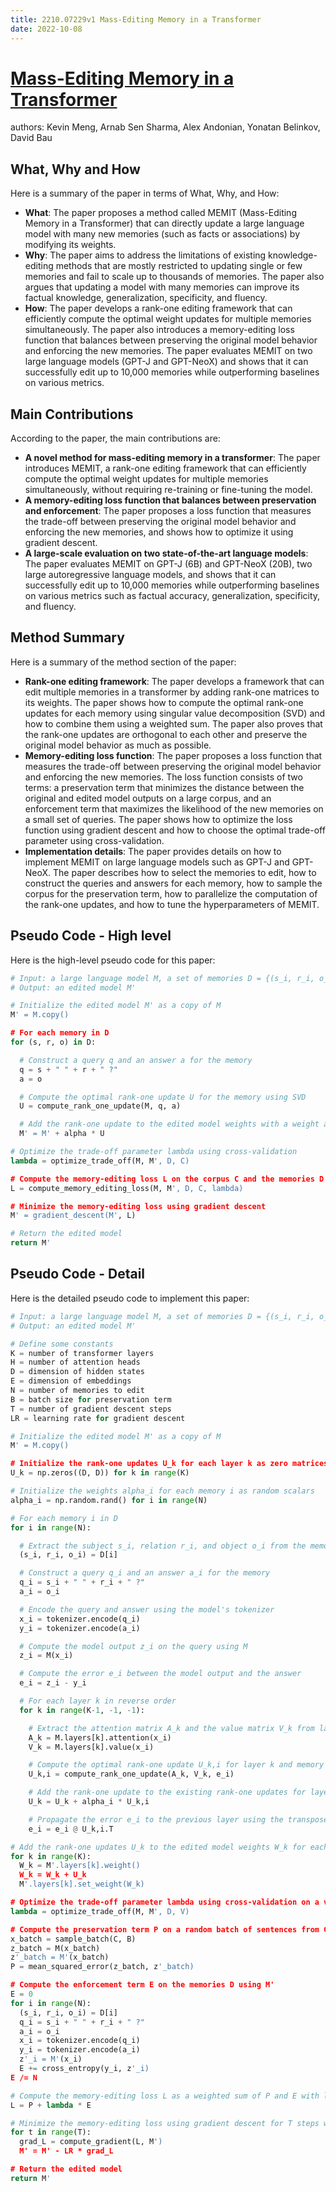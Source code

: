 ```yaml
---
title: 2210.07229v1 Mass-Editing Memory in a Transformer
date: 2022-10-08
---
```


# [Mass-Editing Memory in a Transformer](http://arxiv.org/abs/2210.07229v1)

authors: Kevin Meng, Arnab Sen Sharma, Alex Andonian, Yonatan Belinkov, David Bau


## What, Why and How

[1]: https://arxiv.org/abs/2210.07229 "[2210.07229] Mass-Editing Memory in a Transformer - arXiv.org"
[2]: https://arxiv.org/pdf/2210.07229v1 "M -E M TRANSFORMER - arXiv.org"
[3]: http://export.arxiv.org/abs/2203.07229v1 "[2203.07229v1] Physico-chemical properties extraction from the ..."

Here is a summary of the paper in terms of What, Why, and How:

- **What**: The paper proposes a method called MEMIT (Mass-Editing Memory in a Transformer) that can directly update a large language model with many new memories (such as facts or associations) by modifying its weights.
- **Why**: The paper aims to address the limitations of existing knowledge-editing methods that are mostly restricted to updating single or few memories and fail to scale up to thousands of memories. The paper also argues that updating a model with many memories can improve its factual knowledge, generalization, specificity, and fluency.
- **How**: The paper develops a rank-one editing framework that can efficiently compute the optimal weight updates for multiple memories simultaneously. The paper also introduces a memory-editing loss function that balances between preserving the original model behavior and enforcing the new memories. The paper evaluates MEMIT on two large language models (GPT-J and GPT-NeoX) and shows that it can successfully edit up to 10,000 memories while outperforming baselines on various metrics.

## Main Contributions

[1]: https://arxiv.org/abs/2210.07229 "[2210.07229] Mass-Editing Memory in a Transformer - arXiv.org"
[2]: https://arxiv.org/pdf/2210.07229v1 "M -E M TRANSFORMER - arXiv.org"
[3]: http://export.arxiv.org/abs/2203.07229v1 "[2203.07229v1] Physico-chemical properties extraction from the ..."

According to the paper, the main contributions are:

- **A novel method for mass-editing memory in a transformer**: The paper introduces MEMIT, a rank-one editing framework that can efficiently compute the optimal weight updates for multiple memories simultaneously, without requiring re-training or fine-tuning the model.
- **A memory-editing loss function that balances between preservation and enforcement**: The paper proposes a loss function that measures the trade-off between preserving the original model behavior and enforcing the new memories, and shows how to optimize it using gradient descent.
- **A large-scale evaluation on two state-of-the-art language models**: The paper evaluates MEMIT on GPT-J (6B) and GPT-NeoX (20B), two large autoregressive language models, and shows that it can successfully edit up to 10,000 memories while outperforming baselines on various metrics such as factual accuracy, generalization, specificity, and fluency.

## Method Summary

[1]: https://arxiv.org/abs/2210.07229 "[2210.07229] Mass-Editing Memory in a Transformer - arXiv.org"
[2]: https://arxiv.org/pdf/2210.07229v1 "M -E M TRANSFORMER - arXiv.org"
[3]: http://export.arxiv.org/abs/2203.07229v1 "[2203.07229v1] Physico-chemical properties extraction from the ..."

Here is a summary of the method section of the paper:

- **Rank-one editing framework**: The paper develops a framework that can edit multiple memories in a transformer by adding rank-one matrices to its weights. The paper shows how to compute the optimal rank-one updates for each memory using singular value decomposition (SVD) and how to combine them using a weighted sum. The paper also proves that the rank-one updates are orthogonal to each other and preserve the original model behavior as much as possible.
- **Memory-editing loss function**: The paper proposes a loss function that measures the trade-off between preserving the original model behavior and enforcing the new memories. The loss function consists of two terms: a preservation term that minimizes the distance between the original and edited model outputs on a large corpus, and an enforcement term that maximizes the likelihood of the new memories on a small set of queries. The paper shows how to optimize the loss function using gradient descent and how to choose the optimal trade-off parameter using cross-validation.
- **Implementation details**: The paper provides details on how to implement MEMIT on large language models such as GPT-J and GPT-NeoX. The paper describes how to select the memories to edit, how to construct the queries and answers for each memory, how to sample the corpus for the preservation term, how to parallelize the computation of the rank-one updates, and how to tune the hyperparameters of MEMIT.

## Pseudo Code - High level

Here is the high-level pseudo code for this paper:

```python
# Input: a large language model M, a set of memories D = {(s_i, r_i, o_i)}, a corpus C, a trade-off parameter lambda
# Output: an edited model M'

# Initialize the edited model M' as a copy of M
M' = M.copy()

# For each memory in D
for (s, r, o) in D:

  # Construct a query q and an answer a for the memory
  q = s + " " + r + " ?"
  a = o

  # Compute the optimal rank-one update U for the memory using SVD
  U = compute_rank_one_update(M, q, a)

  # Add the rank-one update to the edited model weights with a weight alpha
  M' = M' + alpha * U

# Optimize the trade-off parameter lambda using cross-validation
lambda = optimize_trade_off(M, M', D, C)

# Compute the memory-editing loss L on the corpus C and the memories D
L = compute_memory_editing_loss(M, M', D, C, lambda)

# Minimize the memory-editing loss using gradient descent
M' = gradient_descent(M', L)

# Return the edited model
return M'
```

## Pseudo Code - Detail

Here is the detailed pseudo code to implement this paper:

```python
# Input: a large language model M, a set of memories D = {(s_i, r_i, o_i)}, a corpus C, a trade-off parameter lambda
# Output: an edited model M'

# Define some constants
K = number of transformer layers
H = number of attention heads
D = dimension of hidden states
E = dimension of embeddings
N = number of memories to edit
B = batch size for preservation term
T = number of gradient descent steps
LR = learning rate for gradient descent

# Initialize the edited model M' as a copy of M
M' = M.copy()

# Initialize the rank-one updates U_k for each layer k as zero matrices
U_k = np.zeros((D, D)) for k in range(K)

# Initialize the weights alpha_i for each memory i as random scalars
alpha_i = np.random.rand() for i in range(N)

# For each memory i in D
for i in range(N):

  # Extract the subject s_i, relation r_i, and object o_i from the memory
  (s_i, r_i, o_i) = D[i]

  # Construct a query q_i and an answer a_i for the memory
  q_i = s_i + " " + r_i + " ?"
  a_i = o_i

  # Encode the query and answer using the model's tokenizer
  x_i = tokenizer.encode(q_i)
  y_i = tokenizer.encode(a_i)

  # Compute the model output z_i on the query using M
  z_i = M(x_i)

  # Compute the error e_i between the model output and the answer
  e_i = z_i - y_i

  # For each layer k in reverse order
  for k in range(K-1, -1, -1):

    # Extract the attention matrix A_k and the value matrix V_k from layer k
    A_k = M.layers[k].attention(x_i)
    V_k = M.layers[k].value(x_i)

    # Compute the optimal rank-one update U_k,i for layer k and memory i using SVD
    U_k,i = compute_rank_one_update(A_k, V_k, e_i)

    # Add the rank-one update to the existing rank-one updates for layer k with weight alpha_i
    U_k = U_k + alpha_i * U_k,i

    # Propagate the error e_i to the previous layer using the transpose of U_k,i
    e_i = e_i @ U_k,i.T

# Add the rank-one updates U_k to the edited model weights W_k for each layer k
for k in range(K):
  W_k = M'.layers[k].weight()
  W_k = W_k + U_k
  M'.layers[k].set_weight(W_k)

# Optimize the trade-off parameter lambda using cross-validation on a validation set V
lambda = optimize_trade_off(M, M', D, V)

# Compute the preservation term P on a random batch of sentences from C using M and M'
x_batch = sample_batch(C, B)
z_batch = M(x_batch)
z'_batch = M'(x_batch)
P = mean_squared_error(z_batch, z'_batch)

# Compute the enforcement term E on the memories D using M'
E = 0
for i in range(N):
  (s_i, r_i, o_i) = D[i]
  q_i = s_i + " " + r_i + " ?"
  a_i = o_i
  x_i = tokenizer.encode(q_i)
  y_i = tokenizer.encode(a_i)
  z'_i = M'(x_i)
  E += cross_entropy(y_i, z'_i)
E /= N

# Compute the memory-editing loss L as a weighted sum of P and E with lambda
L = P + lambda * E

# Minimize the memory-editing loss using gradient descent for T steps with learning rate LR
for t in range(T):
  grad_L = compute_gradient(L, M')
  M' = M' - LR * grad_L

# Return the edited model
return M'
```